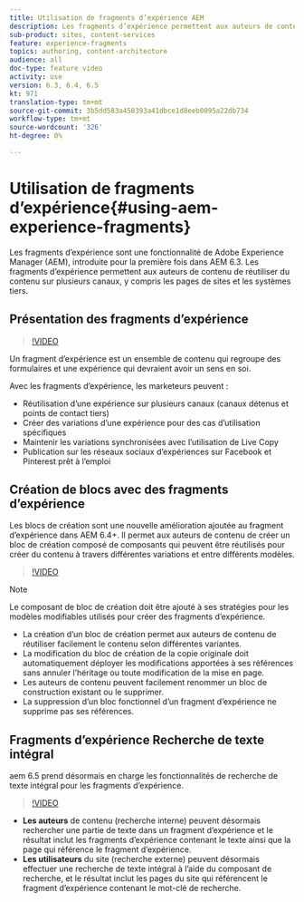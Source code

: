 ```yaml
---
title: Utilisation de fragments d’expérience AEM
description: Les fragments d’expérience permettent aux auteurs de contenu de réutiliser le contenu sur plusieurs canaux, y compris les pages de sites et les systèmes tiers.
sub-product: sites, content-services
feature: experience-fragments
topics: authoring, content-architecture
audience: all
doc-type: feature video
activity: use
version: 6.3, 6.4, 6.5
kt: 971
translation-type: tm+mt
source-git-commit: 3b5dd583a458393a41dbce1d8eeb0095a22db734
workflow-type: tm+mt
source-wordcount: '326'
ht-degree: 0%

---
```



# Utilisation de fragments d’expérience{#using-aem-experience-fragments}

Les fragments d’expérience sont une fonctionnalité de Adobe Experience Manager (AEM), introduite pour la première fois dans AEM 6.3. Les fragments d’expérience permettent aux auteurs de contenu de réutiliser du contenu sur plusieurs canaux, y compris les pages de sites et les systèmes tiers.

## Présentation des fragments d’expérience

>[!VIDEO](https://video.tv.adobe.com/v/17028/?quality=9&learn=on)

Un fragment d’expérience est un ensemble de contenu qui regroupe des formulaires et une expérience qui devraient avoir un sens en soi.

Avec les fragments d’expérience, les marketeurs peuvent :

* Réutilisation d’une expérience sur plusieurs canaux (canaux détenus et points de contact tiers)
* Créer des variations d’une expérience pour des cas d’utilisation spécifiques
* Maintenir les variations synchronisées avec l’utilisation de Live Copy
* Publication sur les réseaux sociaux d’expériences sur Facebook et Pinterest prêt à l’emploi

## Création de blocs avec des fragments d’expérience

Les blocs de création sont une nouvelle amélioration ajoutée au fragment d’expérience dans AEM 6.4+. Il permet aux auteurs de contenu de créer un bloc de création composé de composants qui peuvent être réutilisés pour créer du contenu à travers différentes variations et entre différents modèles.

>[!VIDEO](https://video.tv.adobe.com/v/21289/?quality=9&learn=on)

>[!NOTE]
>
> Le composant de bloc de création doit être ajouté à ses stratégies pour les modèles modifiables utilisés pour créer des fragments d’expérience.

* La création d’un bloc de création permet aux auteurs de contenu de réutiliser facilement le contenu selon différentes variantes.
* La modification du bloc de création de la copie originale doit automatiquement déployer les modifications apportées à ses références sans annuler l’héritage ou toute modification de la mise en page.
* Les auteurs de contenu peuvent facilement renommer un bloc de construction existant ou le supprimer.
* La suppression d’un bloc fonctionnel d’un fragment d’expérience ne supprime pas ses références.

## Fragments d’expérience Recherche de texte intégral

aem 6.5 prend désormais en charge les fonctionnalités de recherche de texte intégral pour les fragments d’expérience.

>[!VIDEO](https://video.tv.adobe.com/v/27720/?quality=9&learn=on)

* **Les auteurs** de contenu (recherche interne) peuvent désormais rechercher une partie de texte dans un fragment d’expérience et le résultat inclut les fragments d’expérience contenant le texte ainsi que la page qui référence le fragment d’expérience.
* **Les utilisateurs** du site (recherche externe) peuvent désormais effectuer une recherche de texte intégral à l’aide du composant de recherche, et le résultat inclut les pages du site qui référencent le fragment d’expérience contenant le mot-clé de recherche.
